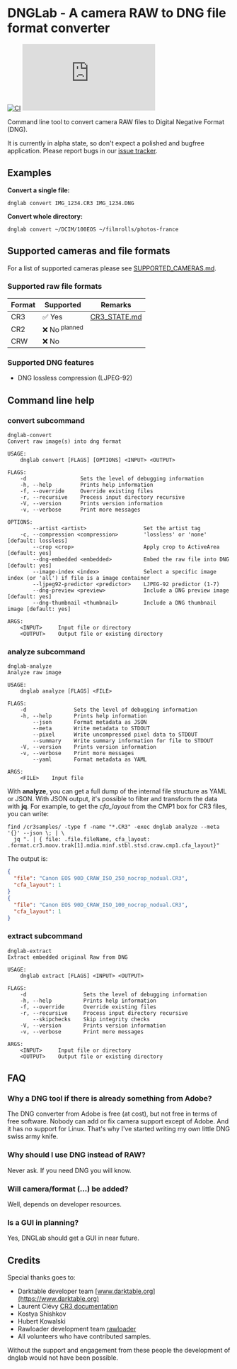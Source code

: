 # DNGLab - A camera RAW to DNG file format converter

[![CI](https://github.com/dnglab/dnglab/actions/workflows/ci.yaml/badge.svg)](https://github.com/dnglab/dnglab/actions/workflows/ci.yaml)
[![Matrix](https://img.shields.io/matrix/dnglab:matrix.org?server_fqdn=matrix.org)](https://app.element.io/#/room/#dnglab:matrix.org)

Command line tool to convert camera RAW files to Digital Negative Format (DNG).


 It is currently in alpha state, so don't expect a polished and bugfree application.
 Please report bugs in our [issue tracker](https://github.com/dnglab/dnglab/issues).

## Examples

**Convert a single file:**

    dnglab convert IMG_1234.CR3 IMG_1234.DNG

**Convert whole directory:**

    dnglab convert ~/DCIM/100EOS ~/filmrolls/photos-france


## Supported cameras and file formats

For a list of supported cameras please see [SUPPORTED_CAMERAS.md](SUPPORTED_CAMERAS.md).

### Supported raw file formats

| Format | Supported                         | Remarks                                |
|--------|-----------------------------------|----------------------------------------|
| CR3    | ✅ Yes                            | [CR3_STATE.md](CR3_STATE.md)           |
| CR2    | ❌ No<sup> planned</sup>          |                                        |
| CRW    | ❌ No                             |                                        |


### Supported DNG features

 * DNG lossless compression (LJPEG-92)

## Command line help

### convert subcommand

````
dnglab-convert
Convert raw image(s) into dng format

USAGE:
    dnglab convert [FLAGS] [OPTIONS] <INPUT> <OUTPUT>

FLAGS:
    -d                 Sets the level of debugging information
    -h, --help         Prints help information
    -f, --override     Override existing files
    -r, --recursive    Process input directory recursive
    -V, --version      Prints version information
    -v, --verbose      Print more messages

OPTIONS:
        --artist <artist>                  Set the artist tag
    -c, --compression <compression>        'lossless' or 'none' [default: lossless]
        --crop <crop>                      Apply crop to ActiveArea [default: yes]
        --dng-embedded <embedded>          Embed the raw file into DNG [default: yes]
        --image-index <index>              Select a specific image index (or 'all') if file is a image container
        --ljpeg92-predictor <predictor>    LJPEG-92 predictor (1-7)
        --dng-preview <preview>            Include a DNG preview image [default: yes]
        --dng-thumbnail <thumbnail>        Include a DNG thumbnail image [default: yes]

ARGS:
    <INPUT>     Input file or directory
    <OUTPUT>    Output file or existing directory
````

### analyze subcommand

````
dnglab-analyze
Analyze raw image

USAGE:
    dnglab analyze [FLAGS] <FILE>

FLAGS:
    -d               Sets the level of debugging information
    -h, --help       Prints help information
        --json       Format metadata as JSON
        --meta       Write metadata to STDOUT
        --pixel      Write uncompressed pixel data to STDOUT
        --summary    Write summary information for file to STDOUT
    -V, --version    Prints version information
    -v, --verbose    Print more messages
        --yaml       Format metadata as YAML

ARGS:
    <FILE>    Input file
````

With **analyze**, you can get a full dump of the internal file structure
as YAML or JSON. With JSON output, it's possible to filter and transform
the data with **jq**.
For example, to get the *cfa_layout* from the CMP1 box for CR3 files, you can
write:

````
find /cr3samples/ -type f -name "*.CR3" -exec dnglab analyze --meta '{}' --json \; | \
  jq ". | { file: .file.fileName, cfa_layout: .format.cr3.moov.trak[1].mdia.minf.stbl.stsd.craw.cmp1.cfa_layout}"
````

The output is:

```json
{
  "file": "Canon EOS 90D_CRAW_ISO_250_nocrop_nodual.CR3",
  "cfa_layout": 1
}
{
  "file": "Canon EOS 90D_CRAW_ISO_100_nocrop_nodual.CR3",
  "cfa_layout": 1
}
```

### extract subcommand

````
dnglab-extract
Extract embedded original Raw from DNG

USAGE:
    dnglab extract [FLAGS] <INPUT> <OUTPUT>

FLAGS:
    -d                  Sets the level of debugging information
    -h, --help          Prints help information
    -f, --override      Override existing files
    -r, --recursive     Process input directory recursive
        --skipchecks    Skip integrity checks
    -V, --version       Prints version information
    -v, --verbose       Print more messages

ARGS:
    <INPUT>     Input file or directory
    <OUTPUT>    Output file or existing directory
````


## FAQ

### Why a DNG tool if there is already something from Adobe?
The DNG converter from Adobe is free (at cost), but not free in terms of free software. Nobody can add or fix camera support except of Adobe. And it has no support for Linux. That's why I've started writing my own little DNG swiss army knife.

### Why should I use DNG instead of RAW?
Never ask. If you need DNG you will know.


### Will camera/format (...) be added?
Well, depends on developer resources.

### Is a GUI in planning?
Yes, DNGLab should get a GUI in near future.

## Credits

Special thanks goes to:

 * Darktable developer team [www.darktable.org](https://www.darktable.org)
 * Laurent Clévy [CR3 documentation](https://github.com/lclevy/canon_cr3)
 * Kostya Shishkov
 * Hubert Kowalski
 * Rawloader development team [rawloader](https://github.com/pedrocr/rawloader)
 * All volunteers who have contributed samples.

Without the support and engagement from these people the development of
dnglab would not have been possible.
